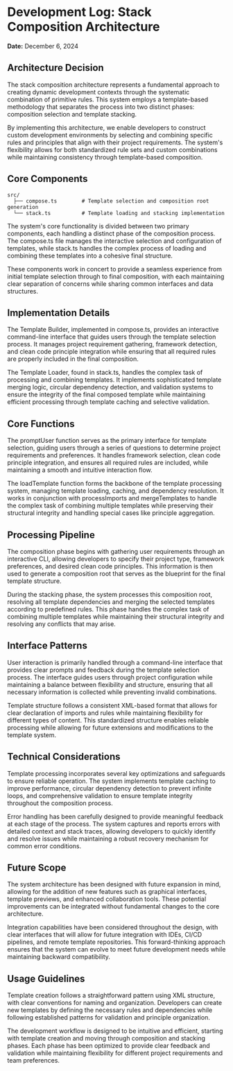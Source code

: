 # Development Log: Stack Composition Architecture

**Date:** December 6, 2024

## Architecture Decision

The stack composition architecture represents a fundamental approach to creating dynamic development contexts through the systematic combination of primitive rules. This system employs a template-based methodology that separates the process into two distinct phases: composition selection and template stacking.

By implementing this architecture, we enable developers to construct custom development environments by selecting and combining specific rules and principles that align with their project requirements. The system's flexibility allows for both standardized rule sets and custom combinations while maintaining consistency through template-based composition.

## Core Components

```ascii
src/
  ├── compose.ts        # Template selection and composition root generation
  └── stack.ts          # Template loading and stacking implementation
```

The system's core functionality is divided between two primary components, each handling a distinct phase of the composition process. The compose.ts file manages the interactive selection and configuration of templates, while stack.ts handles the complex process of loading and combining these templates into a cohesive final structure.

These components work in concert to provide a seamless experience from initial template selection through to final composition, with each maintaining clear separation of concerns while sharing common interfaces and data structures.

## Implementation Details

The Template Builder, implemented in compose.ts, provides an interactive command-line interface that guides users through the template selection process. It manages project requirement gathering, framework detection, and clean code principle integration while ensuring that all required rules are properly included in the final composition.

The Template Loader, found in stack.ts, handles the complex task of processing and combining templates. It implements sophisticated template merging logic, circular dependency detection, and validation systems to ensure the integrity of the final composed template while maintaining efficient processing through template caching and selective validation.

## Core Functions

The promptUser function serves as the primary interface for template selection, guiding users through a series of questions to determine project requirements and preferences. It handles framework selection, clean code principle integration, and ensures all required rules are included, while maintaining a smooth and intuitive interaction flow.

The loadTemplate function forms the backbone of the template processing system, managing template loading, caching, and dependency resolution. It works in conjunction with processImports and mergeTemplates to handle the complex task of combining multiple templates while preserving their structural integrity and handling special cases like principle aggregation.

## Processing Pipeline

The composition phase begins with gathering user requirements through an interactive CLI, allowing developers to specify their project type, framework preferences, and desired clean code principles. This information is then used to generate a composition root that serves as the blueprint for the final template structure.

During the stacking phase, the system processes this composition root, resolving all template dependencies and merging the selected templates according to predefined rules. This phase handles the complex task of combining multiple templates while maintaining their structural integrity and resolving any conflicts that may arise.

## Interface Patterns

User interaction is primarily handled through a command-line interface that provides clear prompts and feedback during the template selection process. The interface guides users through project configuration while maintaining a balance between flexibility and structure, ensuring that all necessary information is collected while preventing invalid combinations.

Template structure follows a consistent XML-based format that allows for clear declaration of imports and rules while maintaining flexibility for different types of content. This standardized structure enables reliable processing while allowing for future extensions and modifications to the template system.

## Technical Considerations

Template processing incorporates several key optimizations and safeguards to ensure reliable operation. The system implements template caching to improve performance, circular dependency detection to prevent infinite loops, and comprehensive validation to ensure template integrity throughout the composition process.

Error handling has been carefully designed to provide meaningful feedback at each stage of the process. The system captures and reports errors with detailed context and stack traces, allowing developers to quickly identify and resolve issues while maintaining a robust recovery mechanism for common error conditions.

## Future Scope

The system architecture has been designed with future expansion in mind, allowing for the addition of new features such as graphical interfaces, template previews, and enhanced collaboration tools. These potential improvements can be integrated without fundamental changes to the core architecture.

Integration capabilities have been considered throughout the design, with clear interfaces that will allow for future integration with IDEs, CI/CD pipelines, and remote template repositories. This forward-thinking approach ensures that the system can evolve to meet future development needs while maintaining backward compatibility.

## Usage Guidelines

Template creation follows a straightforward pattern using XML structure, with clear conventions for naming and organization. Developers can create new templates by defining the necessary rules and dependencies while following established patterns for validation and principle organization.

The development workflow is designed to be intuitive and efficient, starting with template creation and moving through composition and stacking phases. Each phase has been optimized to provide clear feedback and validation while maintaining flexibility for different project requirements and team preferences.